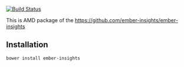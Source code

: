 [![Build Status](https://travis-ci.org/ember-insights/ember-insights.svg?branch=master)](https://travis-ci.org/ember-insights/ember-insights)

This is AMD package of the https://github.com/ember-insights/ember-insights

## Installation

`bower install ember-insights`
